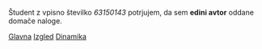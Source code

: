 Študent z vpisno številko _63150143_ potrjujem, da sem __edini avtor__ oddane domače naloge.

[Glavna](https://rawgit.com/ak8991/stroboskop/master/stroboskop.html)
[Izgled](https://rawgit.com/ak8991/stroboskop/izgled/stroboskop.html)
[Dinamika](https://rawgit.com/ak8991/stroboskop/dinamika/stroboskop.html)